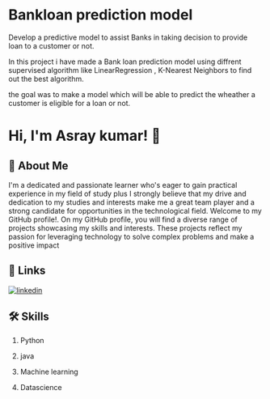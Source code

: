 
# Bankloan prediction model
Develop a predictive model to assist Banks in taking decision to provide loan to a customer or not.

In this project i have made a  Bank loan prediction model using diffrent supervised algorithm like LinearRegression , K-Nearest Neighbors to find out the best algorithm.

the goal was to make a model which will be able to predict the wheather a customer is eligible for a loan or not.









# Hi, I'm Asray kumar! 👋


## 🚀 About Me
  I'm a
dedicated and passionate learner who's eager to gain practical experience in my field of study plus I strongly believe that my drive and dedication to my studies and interests make me a great team player and a strong candidate for opportunities in the technological field. Welcome to my GitHub profile!.
On my GitHub profile, you will find a diverse range of projects showcasing my skills and interests. These projects reflect my passion for leveraging technology to solve complex problems and make a positive impact
## 🔗 Links

[![linkedin](https://img.shields.io/badge/linkedin-0A66C2?style=for-the-badge&logo=linkedin&logoColor=white)](https://www.linkedin.com/in/asray-kumar-210696226/)



## 🛠 Skills
1. Python

2. java

3. Machine learning

4. Datascience






